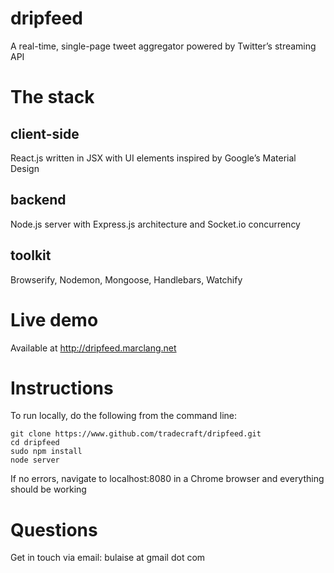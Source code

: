 # dripfeed

A real-time, single-page tweet aggregator powered by Twitter’s streaming API

# The stack

## client-side
React.js written in JSX with UI elements inspired by Google’s Material Design

## backend
Node.js server with Express.js architecture and Socket.io concurrency

## toolkit
Browserify, Nodemon, Mongoose, Handlebars, Watchify

# Live demo

Available at http://dripfeed.marclang.net

# Instructions

To run locally, do the following from the command line:

```
git clone https://www.github.com/tradecraft/dripfeed.git
cd dripfeed
sudo npm install
node server
```

If no errors, navigate to localhost:8080 in a Chrome browser and everything should be working

# Questions

Get in touch via email: bulaise at gmail dot com

